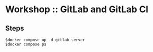 # Workshop :: GitLab and GitLab CI

## Steps
```
$docker compose up -d gitlab-server
$docker compose ps
```